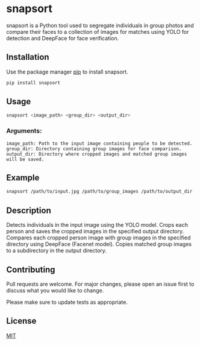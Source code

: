 # snapsort

snapsort is a Python tool used to segregate individuals in group photos and compare their faces to a collection of images for matches using YOLO for detection and DeepFace for face verification.

## Installation

Use the package manager [pip](https://pip.pypa.io/en/stable/) to install snapsort.

```bash
pip install snapsort
```

## Usage

```bash
snapsort <image_path> <group_dir> <output_dir>
```
### Arguments:

    image_path: Path to the input image containing people to be detected.
    group_dir: Directory containing group images for face comparison.
    output_dir: Directory where cropped images and matched group images will be saved.

## Example
```bash
snapsort /path/to/input.jpg /path/to/group_images /path/to/output_dir
```
## Description
Detects individuals in the input image using the YOLO model.
Crops each person and saves the cropped images in the specified output directory.
Compares each cropped person image with group images in the specified directory using DeepFace (Facenet model).
Copies matched group images to a subdirectory in the output directory.


## Contributing

Pull requests are welcome. For major changes, please open an issue first
to discuss what you would like to change.

Please make sure to update tests as appropriate.

## License

[MIT](https://choosealicense.com/licenses/mit/)
